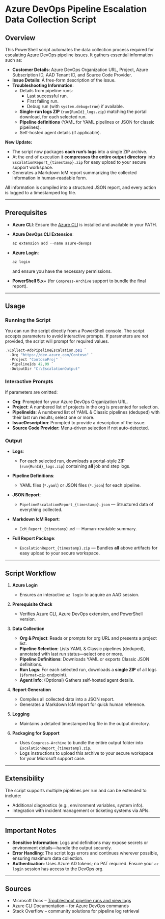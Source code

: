 # Azure DevOps Pipeline Escalation Data Collection Script

## Overview
This PowerShell script automates the data collection process required for escalating Azure DevOps pipeline issues. It gathers essential information such as:

- **Customer Details**: Azure DevOps Organization URL, Project, Azure Subscription ID, AAD Tenant ID, and Source Code Provider.
- **Issue Details**: A free-form description of the issue.
- **Troubleshooting Information**:
  - Details from pipeline runs:
    - Last successful run.
    - First failing run.
    - Debug run (with `system.debug=true`) if available.
  - **Single-run logs ZIP** (`run{RunId}_logs.zip`) matching the portal download, for each selected run.
  - **Pipeline definitions** (YAML for YAML pipelines or JSON for classic pipelines).
  - Self-hosted agent details (if applicable).

**New Update:**  
- The script now packages **each run’s logs** into a single ZIP archive.  
- At the end of execution it **compresses the entire output directory** into `EscalationReport_{timestamp}.zip` for easy upload to your secure support workspace.  
- Generates a Markdown IcM report summarizing the collected information in human-readable form.

All information is compiled into a structured JSON report, and every action is logged to a timestamped log file.

---

## Prerequisites

- **Azure CLI**: Ensure the [Azure CLI](https://docs.microsoft.com/cli/azure/install-azure-cli) is installed and available in your PATH.
- **Azure DevOps CLI Extension**:  
  ```powershell
  az extension add --name azure-devops
  ```

- **Azure Login**:

  ```powershell
  az login
  ```

  and ensure you have the necessary permissions.
* **PowerShell 5.x+** (for `Compress-Archive` support to bundle the final report).

---

## Usage

### Running the Script

You can run the script directly from a PowerShell console. The script accepts parameters to avoid interactive prompts. If parameters are not provided, the script will prompt for required values.

```powershell
.\Collect-AdoPipelineEscalation.ps1 `
  -Org "https://dev.azure.com/Contoso" `
  -Project "ContosoProj" `
  -PipelineIds 42,99 `
  -OutputDir "C:\EscalationOutput"
```

### Interactive Prompts

If parameters are omitted:

* **Org**: Prompted for your Azure DevOps Organization URL.
* **Project**: A numbered list of projects in the org is presented for selection.
* **PipelineIds**: A numbered list of YAML & Classic pipelines (deduped) with their last run results; select one or more.
* **IssueDescription**: Prompted to provide a description of the issue.
* **Source Code Provider**: Menu-driven selection if not auto-detected.

### Output

* **Logs**:

  * For each selected run, downloads a portal-style ZIP (`run{RunId}_logs.zip`) containing **all** job and step logs.
* **Pipeline Definitions**:

  * YAML files (`*.yaml`) or JSON files (`*.json`) for each pipeline.
* **JSON Report**:

  * `PipelineEscalationReport_{timestamp}.json` — Structured data of everything collected.
* **Markdown IcM Report**:

  * `IcM_Report_{timestamp}.md` — Human-readable summary.
* **Full Report Package**:

  * `EscalationReport_{timestamp}.zip` — Bundles **all** above artifacts for easy upload to your secure workspace.

---

## Script Workflow

1. **Azure Login**

   * Ensures an interactive `az login` to acquire an AAD session.

2. **Prerequisite Check**

   * Verifies Azure CLI, Azure DevOps extension, and PowerShell version.

3. **Data Collection**

   * **Org & Project**: Reads or prompts for org URL and presents a project list.
   * **Pipeline Selection**: Lists YAML & Classic pipelines (deduped), annotated with last run status—select one or more.
   * **Pipeline Definitions**: Downloads YAML or exports Classic JSON definitions.
   * **Run Logs**: For each selected run, downloads a **single ZIP** of all logs (`$format=zip` endpoint).
   * **Agent Info**: (Optional) Gathers self-hosted agent details.

4. **Report Generation**

   * Compiles all collected data into a JSON report.
   * Generates a Markdown IcM report for quick human reference.

5. **Logging**

   * Maintains a detailed timestamped log file in the output directory.

6. **Packaging for Support**

   * Uses `Compress-Archive` to bundle the entire output folder into `EscalationReport_{timestamp}.zip`.
   * Logs instructions to upload this archive to your secure workspace for your Microsoft support case.

---

## Extensibility

The script supports multiple pipelines per run and can be extended to include:

* Additional diagnostics (e.g., environment variables, system info).
* Integration with incident management or ticketing systems via APIs.

---

## Important Notes

* **Sensitive Information**: Logs and definitions may expose secrets or environment details—handle the output securely.
* **Error Handling**: The script logs errors and continues wherever possible, ensuring maximum data collection.
* **Authentication**: Uses Azure AD tokens; no PAT required. Ensure your `az login` session has access to the DevOps org.

---

## Sources

* Microsoft Docs – [Troubleshoot pipeline runs and view logs](https://docs.microsoft.com/azure/devops/pipelines/troubleshooting)
* Azure CLI Documentation – for Azure DevOps commands
* Stack Overflow – community solutions for pipeline log retrieval
